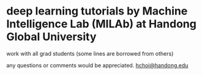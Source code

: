# deep learning tutorials by Machine Intelligence Lab (MILAb) at Handong Global University

work with all grad students (some lines are borrowed from others)

any questions or comments would be appreciated. hchoi@handong.edu 
